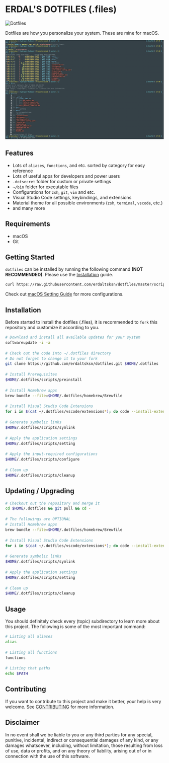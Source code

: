 # ERDAL'S DOTFILES (.files)

![Dotfiles](https://github.com/erdaltsksn/dotfiles/workflows/Dotfiles/badge.svg)

Dotfiles are how you personalize your system. These are mine for macOS.

![Screenshot](/assets/screenshot.png)

## Features

- Lots of `aliases`, `functions`, and etc. sorted by category for easy reference
- Lots of useful apps for developers and power users
- `.dotsecret` folder for custom or private settings
- `~/bin` folder for executable files
- Configurations for `zsh`, `git`, `vim` and etc.
- Visual Studio Code settings, keybindings, and extensions
- Material theme for all possible environments (`zsh`, `terminal`, `vscode`, etc.)
- and many more

## Requirements

- macOS
- Git

## Getting Started

`dotfiles` can be installed by running the following command **(NOT RECOMMENDED)**.
Please use the [Installation](#installation) guide.

```sh
curl https://raw.githubusercontent.com/erdaltsksn/dotfiles/master/scripts/bootstrap.sh | bash
```

Check out [macOS Setting Guide](/docs/macos.md) for more configurations.

## Installation

Before started to install the dotfiles (.files), it is recommended to `fork`
this repository and customize it according to you.

```sh
# Download and install all available updates for your system
softwareupdate -i -a

# Check out the code into ~/.dotfiles directory
# Do not forget to change it to your fork
git clone https://github.com/erdaltsksn/dotfiles.git $HOME/.dotfiles

# Install Prerequisites
$HOME/.dotfiles/scripts/preinstall

# Install Homebrew apps
brew bundle --file=$HOME/.dotfiles/homebrew/Brewfile

# Install Visual Studio Code Extensions
for i in $(cat ~/.dotfiles/vscode/extensions*); do code --install-extension $i; done

# Generate symbolic links
$HOME/.dotfiles/scripts/symlink

# Apply the application settings
$HOME/.dotfiles/scripts/setting

# Apply the input-required configurations
$HOME/.dotfiles/scripts/configure

# Clean up
$HOME/.dotfiles/scripts/cleanup
```

## Updating / Upgrading

```sh
# Checkout out the repository and merge it
cd $HOME/.dotfiles && git pull && cd -

# The followings are OPTIONAL
# Install Homebrew apps
brew bundle --file=$HOME/.dotfiles/homebrew/Brewfile

# Install Visual Studio Code Extensions
for i in $(cat ~/.dotfiles/vscode/extensions*); do code --install-extension $i; done

# Generate symbolic links
$HOME/.dotfiles/scripts/symlink

# Apply the application settings
$HOME/.dotfiles/scripts/setting

# Clean up
$HOME/.dotfiles/scripts/cleanup
```

## Usage

You should definitely check every (topic) subdirectory to learn more about this
project. The following is some of the most important command:

```sh
# Listing all aliases
alias

# Listing all functions
functions

# Listing that paths
echo $PATH
```

## Contributing

If you want to contribute to this project and make it better, your help is very
welcome. See [CONTRIBUTING](docs/CONTRIBUTING.md) for more information.

## Disclaimer

In no event shall we be liable to you or any third parties for any special,
punitive, incidental, indirect or consequential damages of any kind, or any
damages whatsoever, including, without limitation, those resulting from loss of
use, data or profits, and on any theory of liability, arising out of or in
connection with the use of this software.
